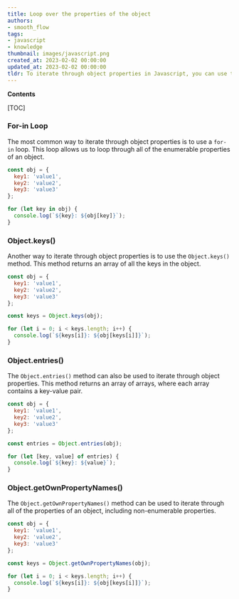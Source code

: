 ```yaml
---
title: Loop over the properties of the object
authors:
- smooth_flow
tags:
- javascript
- knowledge
thumbnail: images/javascript.png
created_at: 2023-02-02 00:00:00
updated_at: 2023-02-02 00:00:00
tldr: To iterate through object properties in Javascript, you can use the for-in loop.
---
```


**Contents**

[TOC]

### For-in Loop

The most common way to iterate through object properties is to use a `for-in` loop. This loop allows us to loop through all of the enumerable properties of an object.

```javascript
const obj = {
  key1: 'value1',
  key2: 'value2',
  key3: 'value3'
};

for (let key in obj) {
  console.log(`${key}: ${obj[key]}`);
}
```

### Object.keys()

Another way to iterate through object properties is to use the `Object.keys()` method. This method returns an array of all the keys in the object.

```javascript
const obj = {
  key1: 'value1',
  key2: 'value2',
  key3: 'value3'
};

const keys = Object.keys(obj);

for (let i = 0; i < keys.length; i++) {
  console.log(`${keys[i]}: ${obj[keys[i]]}`);
}
```

### Object.entries()

The `Object.entries()` method can also be used to iterate through object properties. This method returns an array of arrays, where each array contains a key-value pair.

```javascript
const obj = {
  key1: 'value1',
  key2: 'value2',
  key3: 'value3'
};

const entries = Object.entries(obj);

for (let [key, value] of entries) {
  console.log(`${key}: ${value}`);
}
```

### Object.getOwnPropertyNames()

The `Object.getOwnPropertyNames()` method can be used to iterate through all of the properties of an object, including non-enumerable properties.

```javascript
const obj = {
  key1: 'value1',
  key2: 'value2',
  key3: 'value3'
};

const keys = Object.getOwnPropertyNames(obj);

for (let i = 0; i < keys.length; i++) {
  console.log(`${keys[i]}: ${obj[keys[i]]}`);
}
```
